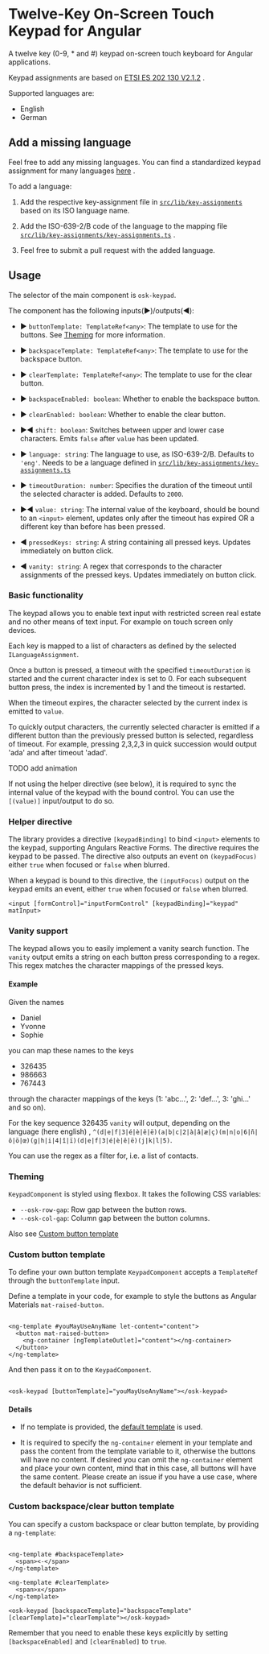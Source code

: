 # Twelve-Key On-Screen Touch Keypad for Angular

A twelve key (0-9, * and #) keypad on-screen touch keyboard for Angular applications.

Keypad assignments are based
on [ETSI ES 202 130 V2.1.2](https://www.etsi.org/deliver/etsi_es/202100_202199/202130/02.01.02_60/es_202130v020102p.pdf)
.

Supported languages are:

- English
- German

## Add a missing language

Feel free to add any missing languages. You can find a standardized keypad assignment for many
languages [here](https://www.etsi.org/deliver/etsi_es/202100_202199/202130/02.01.02_60/es_202130v020102p.pdf)
.

To add a language:

1.  Add the respective key-assignment file
    in [`src/lib/key-assignments`](projects/ngx-onscreen-twelvekeyboard/src/lib/key-assignments)
    based on its ISO language name.

2.  Add the ISO-639-2/B code of the language to the mapping
    file [`src/lib/key-assignments/key-assignments.ts`](projects/ngx-onscreen-twelvekeyboard/src/lib/key-assignments/key-assignments.ts)
    .

3.  Feel free to submit a pull request with the added language.

## Usage

The selector of the main component is `osk-keypad`.

The component has the following inputs(:arrow_forward:)/outputs(:arrow_backward:):

-   :arrow_forward: `buttonTemplate: TemplateRef<any>`: The template to use for the buttons.
    See [Theming](#theming) for more information.

-   :arrow_forward: `backspaceTemplate: TemplateRef<any>`: The template to use for the backspace
    button.

-   :arrow_forward: `clearTemplate: TemplateRef<any>`: The template to use for the clear button.

-   :arrow_forward: `backspaceEnabled: boolean`: Whether to enable the backspace button.

-   :arrow_forward: `clearEnabled: boolean`: Whether to enable the clear button.

-   :arrow_forward::arrow_backward: `shift: boolean`: Switches between upper and lower case
    characters. Emits `false` after `value` has been updated.

-   :arrow_forward: `language: string`: The language to use, as ISO-639-2/B. Defaults to `'eng'`.
    Needs to be a language defined
    in [`src/lib/key-assignments/key-assignments.ts`](projects/ngx-onscreen-twelvekeyboard/src/lib/key-assignments/key-assignments.ts)

-   :arrow_forward: `timeoutDuration: number`: Specifies the duration of the timeout until the
    selected character is added. Defaults to `2000`.

-   :arrow_forward::arrow_backward: `value: string`: The internal value of the keyboard, should be
    bound to an `<input>` element, updates only after the timeout has expired OR a different key
    than before has been pressed.

-   :arrow_backward: `pressedKeys: string`: A string containing all pressed keys. Updates
    immediately on button click.

-   :arrow_backward: `vanity: string`: A regex that corresponds to the character assignments of the
    pressed keys. Updates immediately on button click.

### Basic functionality

The keypad allows you to enable text input with restricted screen real estate and no other means of
text input. For example on touch screen only devices.

Each key is mapped to a list of characters as defined by the selected `ILanguageAssignment`.

Once a button is pressed, a timeout with the specified `timeoutDuration` is started and the current
character index is set to 0. For each subsequent button press, the index is incremented by 1 and the
timeout is restarted.

When the timeout expires, the character selected by the current index is emitted to `value`.

To quickly output characters, the currently selected character is emitted if a different button than
the previously pressed button is selected, regardless of timeout. For example, pressing 2,3,2,3 in
quick succession would output 'ada' and after timeout 'adad'.

TODO add animation

If not using the helper directive (see below), it is required to sync the internal value of the
keypad with the bound control. You can use the `[(value)]` input/output to do so.

### Helper directive

The library provides a directive `[keypadBinding]` to bind `<input>` elements to the keypad,
supporting Angulars Reactive Forms. The directive requires the keypad to be passed. The directive
also outputs an event on `(keypadFocus)` either `true` when focused or `false` when blurred.

When a keypad is bound to this directive, the `(inputFocus)` output on the keypad emits an event,
either `true` when focused or `false` when blurred.

```angular2html
<input [formControl]="inputFormControl" [keypadBinding]="keypad" matInput>
```

### Vanity support

The keypad allows you to easily implement a vanity search function. The `vanity` output emits a
string on each button press corresponding to a regex. This regex matches the character mappings of
the pressed keys.

#### Example

Given the names

- Daniel
- Yvonne
- Sophie

you can map these names to the keys

- 326435
- 986663
- 767443

through the character mappings of the keys (1: 'abc...', 2: 'def...', 3: 'ghi...' and so on).

For the key sequence 326435 `vanity` will output, depending on the language (here english)
, `^(d|e|f|3|é|è|ê|ë)(a|b|c|2|à|â|æ|ç)(m|n|o|6|ñ|ô|ö|œ)(g|h|i|4|î|ï)(d|e|f|3|é|è|ê|ë)(j|k|l|5)`.

You can use the regex as a filter for, i.e. a list of contacts.

### Theming <a name="theming"></a>

`KeypadComponent` is styled using flexbox. It takes the following CSS variables:

- `--osk-row-gap`: Row gap between the button rows.
- `--osk-col-gap`: Column gap between the button columns.

Also see [Custom button template](#button-template)

### Custom button template <a name="button-template"></a>

To define your own button template `KeypadComponent` accepts a `TemplateRef` through
the `buttonTemplate` input.

Define a template in your code, for example to style the buttons as Angular
Materials `mat-raised-button`.

```angular2html

<ng-template #youMayUseAnyName let-content="content">
  <button mat-raised-button>
    <ng-container [ngTemplateOutlet]="content"></ng-container>
  </button>
</ng-template>
```

And then pass it on to the `KeypadComponent`.

```angular2html

<osk-keypad [buttonTemplate]="youMayUseAnyName"></osk-keypad>
```

#### Details

-   If no template is provided,
    the [default template](projects/ngx-onscreen-twelvekeyboard/src/lib/keypad/keypad.component.html)
    is used.

-   It is required to specify the `ng-container` element in your template and pass the content from
    the template variable to it, otherwise the buttons will have no content. If desired you can omit
    the `ng-container` element and place your own content, mind that in this case, all buttons will
    have the same content. Please create an issue if you have a use case, where the default behavior
    is not sufficient.

### Custom backspace/clear button template

You can specify a custom backspace or clear button template, by providing a `ng-template`:

```angular2html

<ng-template #backspaceTemplate>
  <span><-</span>
</ng-template>

<ng-template #clearTemplate>
  <span>x</span>
</ng-template>

<osk-keypad [backspaceTemplate]="backspaceTemplate" [clearTemplate]="clearTemplate"></osk-keypad>
```

Remember that you need to enable these keys explicitly by setting `[backspaceEnabled]`
and `[clearEnabled]` to `true`.
